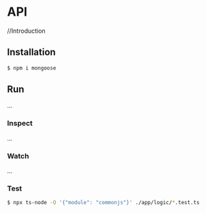 # API

//Introduction

## Installation

```sh
$ npm i mongoose
```

## Run

...

### Inspect

...

### Watch

...

### Test

```sh
$ npx ts-node -O '{"module": "commonjs"}' ./app/logic/*.test.ts
```